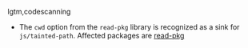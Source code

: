 lgtm,codescanning
* The `cwd` option from the `read-pkg` library is recognized as a sink for `js/tainted-path`.
  Affected packages are
    [read-pkg](https://npmjs.com/package/read-pkg)
